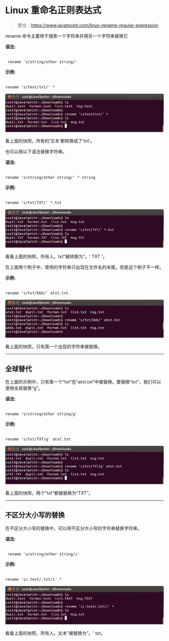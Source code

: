 # Linux 重命名正则表达式

> 原文：<https://www.javatpoint.com/linux-rename-regular-expression>

rename 命令主要用于搜索一个字符串并用另一个字符串替换它

**语法:**

```

 rename 's/string/other string/'

```

**示例:**

```

rename 's/text/txt/' *

```

![Linux Rename Regular Expression1](img/a2e52cd3a997242b91be93c4cd8e5bfa.png)

看上面的快照，所有的‘文本’都转换成了‘txt’。

也可以用以下语法替换字符串。

**语法:**

```

rename 's/string/other string/' * string

```

**示例:**

```

rename 's/txt/TXT/' *.txt

```

![Linux Rename Regular Expression2](img/316fd69ab6ef7f7a98a42147e0a2186b.png)

看看上面的快照，所有人。txt“被转换为”。' TXT '。

在上面两个例子中，使用的字符串只出现在文件名的末尾。但是这个例子不一样。

**示例:**

```

rename 's/txt/bbb/' atxt.txt

```

![Linux Rename Regular Expression3](img/0e7bfa3ad55cfe4778aeff3946bc3a74.png)

看上面的快照，只有第一个出现的字符串被替换。

* * *

## 全球替代

在上面的示例中，只有第一个“txt”在“atxt.txt”中被替换。要替换“txt”，我们可以使用全局替换“g”。

**语法:**

```

rename 's/string/other string/g'

```

**示例:**

```

rename 's/txt/TXT/g' atxt.txt

```

![Linux Rename Regular Expression4](img/4ed6fb456de378c1c19e5e61ecfdc8ae.png)

看上面的快照，两个“txt”都被替换为“TXT”。

* * *

## 不区分大小写的替换

在不区分大小写的替换中，可以用不区分大小写的字符串替换字符串。

**语法:**

```

 rename 's/string/other string/i'

```

**示例:**

```

rename 's/.text/.txt/i' *

```

![Linux Rename Regular Expression5](img/b08ee43ed4492860a747f06693ef5c55.png)

看看上面的快照，所有人。文本“被替换为”。' txt。